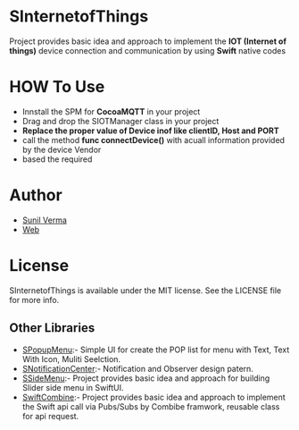 # SInternetofThings


Project provides basic idea and approach to implement the **IOT (Internet of things)** device connection and communication by using **Swift** native codes

# HOW To Use
* Innstall the SPM for **CocoaMQTT** in your project
* Drag and drop the SIOTManager class in your project
* **Replace the proper value of Device inof like clientID, Host and PORT**
* call the method **func connectDevice()** with acuall information provided by the device Vendor
* based the required 
  
# Author   

* [Sunil Verma](https://github.com/email2sunilverma)
* [Web](https://sites.google.com/view/sunil-kumar-verma/)


# License
SInternetofThings is available under the MIT license. See the LICENSE file for more info.

## Other Libraries

* [SPopupMenu](https://github.com/email2sunilverma/SPopupMenu):- Simple UI for create the POP list for menu with Text, Text With Icon, Muliti Seelction.
* [SNotificationCenter](https://github.com/email2sunilverma/SNotificationCenter):- Notification and Observer design patern.
* [SSideMenu](https://github.com/email2sunilverma/SSideMenu):- Project provides basic idea and approach for building Slider side menu in SwiftUI.
*  [SwiftCombine](https://github.com/email2sunilverma/SwiftCombine):- Project provides basic idea and approach to implement the Swift api call via Pubs/Subs by Combibe framwork, reusable class for api request.

